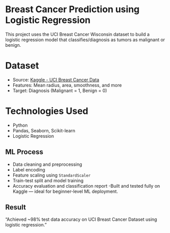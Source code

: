 # Breast Cancer Prediction using Logistic Regression

This project uses the UCI Breast Cancer Wisconsin dataset to build a logistic regression model that classifies/diagnosis as tumors as malignant or benign.

# Dataset
- Source: [Kaggle - UCI Breast Cancer Data](https://www.kaggle.com/datasets/uciml/breast-cancer-wisconsin-data)
- Features: Mean radius, area, smoothness, and more
- Target: Diagnosis (Malignant = 1, Benign = 0)

# Technologies Used
- Python
- Pandas, Seaborn, Scikit-learn
- Logistic Regression

##  ML Process
- Data cleaning and preprocessing
- Label encoding
- Feature scaling using `StandardScaler`
- Train-test split and model training
- Accuracy evaluation and classification report
-Built and tested fully on Kaggle — ideal for beginner-level ML deployment.
##  Result
“Achieved ~98% test data  accuracy on UCI Breast Cancer Dataset using logistic regression.”

